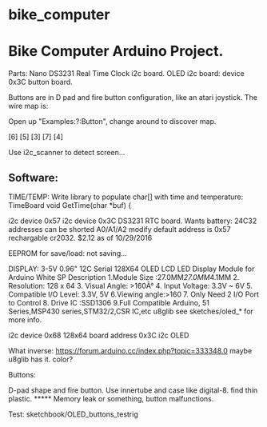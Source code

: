 # bike_computer
Bike Computer Arduino Project.
==============================
Parts:
Nano
DS3231 Real Time Clock i2c board.
OLED i2c board: device 0x3C
button board.

Buttons are in D pad and fire button configuration, like an atari joystick.
The wire map is:

Open up "Examples:?:Button", change around to discover map.

   [6]
[5]   [3]   [7]
   [4]

Use i2c_scanner to detect screen...

Software:
---------
TIME/TEMP:
  Write library to populate char[] with time and temperature:
  TimeBoard
      void GetTime(char *buf) {

  i2c device 0x57
  i2c device 0x3C
  DS3231 RTC board.  Wants battery:
    24C32 addresses can be shorted A0/A1/A2 modify default address is 0x57
    rechargable cr2032.  $2.12 as of 10/29/2016

  EEPROM for save/load:
    not saving...

DISPLAY:
  3-5V 0.96" 12C Serial 128X64 OLED LCD LED Display Module for Arduino White SP
Description
1.Module Size :27.0MM*27.0MM*4.1MM
2. Resolution: 128 x 64
3. Visual Angle: >160Â°
4. Input Voltage: 3.3V ~ 6V
5. Compatible I/O Level: 3.3V, 5V
6.Viewing angle:>160
7. Only Need 2 I/O Port to Control
8. Drive IC :SSD1306
9.Full Compatible Arduino, 51 Series,MSP430 series,STM32/2,CSR IC,etc
  u8glib
    see sketches/oled_* for more info.

  i2c device 0x68
    128x64 board address 0x3C i2c OLED

What inverse: https://forum.arduino.cc/index.php?topic=333348.0
  maybe u8glib has it.
  color?

Buttons:
  
  D-pad shape and fire button.
  Use innertube and case like digital-8.
  find thin plastic.
  ***** Memory leak or something, button malfunctions.

Test:
  sketchbook/OLED_buttons_testrig
